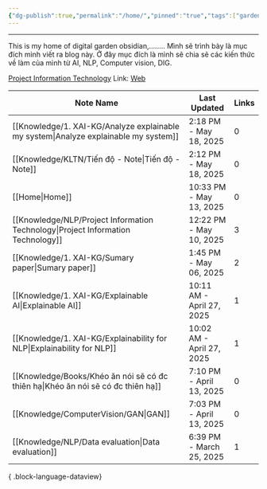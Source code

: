 ```yaml
---
{"dg-publish":true,"permalink":"/home/","pinned":"true","tags":["gardenEntry"]}
---
```


---

This is my home of digital garden obsidian,........
Mình sẽ trình bày là mục đích mình viết ra blog này. Ở đây mục đích là mình sẽ chia sẽ các kiến thức về làm của mình từ AI, NLP, Computer vision, DIG. 

[Project Information Technology](Knowledge/NLP/Project%20Information%20Technology.md)
Link: [Web](https://app.netlify.com/sites/snape-blog/deploys)

| Note Name                                                                               | Last Updated              | Links |
| --------------------------------------------------------------------------------------- | ------------------------- | ----- |
| [[Knowledge/1. XAI-KG/Analyze explainable my system\|Analyze explainable my system]] | 2:18 PM - May 18, 2025    | 0     |
| [[Knowledge/KLTN/Tiến độ - Note\|Tiến độ - Note]]                                    | 2:12 PM - May 18, 2025    | 0     |
| [[Home\|Home]]                                                                       | 10:33 PM - May 13, 2025   | 0     |
| [[Knowledge/NLP/Project Information Technology\|Project Information Technology]]     | 12:22 PM - May 10, 2025   | 3     |
| [[Knowledge/1. XAI-KG/Sumary paper\|Sumary paper]]                                   | 1:45 PM - May 06, 2025    | 2     |
| [[Knowledge/1. XAI-KG/Explainable AI\|Explainable AI]]                               | 10:11 AM - April 27, 2025 | 1     |
| [[Knowledge/1. XAI-KG/Explainability for NLP\|Explainability for NLP]]               | 10:02 AM - April 27, 2025 | 1     |
| [[Knowledge/Books/Khéo ăn nói sẽ có đc thiên hạ\|Khéo ăn nói sẽ có đc thiên hạ]]     | 7:10 PM - April 13, 2025  | 0     |
| [[Knowledge/ComputerVision/GAN\|GAN]]                                                | 7:03 PM - April 13, 2025  | 0     |
| [[Knowledge/NLP/Data evaluation\|Data evaluation]]                                   | 6:39 PM - March 25, 2025  | 1     |

{ .block-language-dataview}

